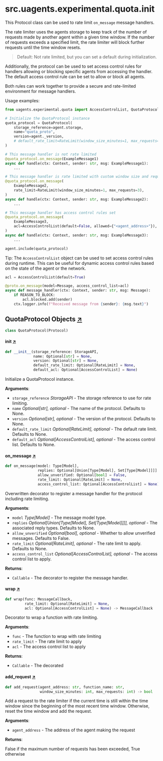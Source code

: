 

# src.uagents.experimental.quota.__init__

This Protocol class can be used to rate limit `on_message` message handlers.

The rate limiter uses the agents storage to keep track of the number of requests
made by another agent within a given time window. If the number of requests exceeds
a specified limit, the rate limiter will block further requests until the time
window resets.

> Default: Not rate limited, but you can set a default during initialization.

Additionally, the protocol can be used to set access control rules for handlers
allowing or blocking specific agents from accessing the handler.
The default access control rule can be set to allow or block all agents.

Both rules can work together to provide a secure and rate-limited environment for
message handlers.


Usage examples:

```python
from uagents.experimental.quota import AccessControlList, QuotaProtocol, RateLimit

# Initialize the QuotaProtocol instance
quota_protocol = QuotaProtocol(
    storage_reference=agent.storage,
    name="quota_proto",
    version=agent._version,
    # default_rate_limit=RateLimit(window_size_minutes=1, max_requests=3), # Optional
)

# This message handler is not rate limited
@quota_protocol.on_message(ExampleMessage1)
async def handle(ctx: Context, sender: str, msg: ExampleMessage1):
    ...

# This message handler is rate limited with custom window size and request limit
@quota_protocol.on_message(
    ExampleMessage2,
    rate_limit=RateLimit(window_size_minutes=1, max_requests=3),
)
async def handle(ctx: Context, sender: str, msg: ExampleMessage2):
    ...

# This message handler has access control rules set
@quota_protocol.on_message(
    ExampleMessage3,
    acl=AccessControlList(default=False, allowed={"<agent_address>"}),
)
async def handle(ctx: Context, sender: str, msg: ExampleMessage3):
    ...

agent.include(quota_protocol)
```

Tip: The `AccessControlList` object can be used to set access control rules during
runtime. This can be useful for dynamic access control rules based on the state of the
agent or the network.
```python
acl = AccessControlList(default=True)

@proto.on_message(model=Message, access_control_list=acl)
async def message_handler(ctx: Context, sender: str, msg: Message):
    if REASON_TO_BLOCK:
        acl.blocked.add(sender)
    ctx.logger.info(f"Received message from {sender}: {msg.text}")
```



## QuotaProtocol Objects [↗](https://github.com/fetchai/uAgents/blob/main/python/src/uagents/quota/__init__.py#L105)

```python
class QuotaProtocol(Protocol)
```



#### __init__ [↗](https://github.com/fetchai/uAgents/blob/main/python/src/uagents/quota/__init__.py#L106)
```python
def __init__(storage_reference: StorageAPI,
             name: Optional[str] = None,
             version: Optional[str] = None,
             default_rate_limit: Optional[RateLimit] = None,
             default_acl: Optional[AccessControlList] = None)
```

Initialize a QuotaProtocol instance.

**Arguments**:

- `storage_reference` _StorageAPI_ - The storage reference to use for rate limiting.
- `name` _Optional[str], optional_ - The name of the protocol. Defaults to None.
- `version` _Optional[str], optional_ - The version of the protocol. Defaults to None.
- `default_rate_limit` _Optional[RateLimit], optional_ - The default rate limit.
  Defaults to None.
- `default_acl` _Optional[AccessControlList], optional_ - The access control list.
  Defaults to None.



#### on_message [↗](https://github.com/fetchai/uAgents/blob/main/python/src/uagents/quota/__init__.py#L131)
```python
def on_message(model: Type[Model],
               replies: Optional[Union[Type[Model], Set[Type[Model]]]] = None,
               allow_unverified: Optional[bool] = False,
               rate_limit: Optional[RateLimit] = None,
               access_control_list: Optional[AccessControlList] = None)
```

Overwritten decorator to register a message handler for the protocol
including rate limiting.

**Arguments**:

- `model` _Type[Model]_ - The message model type.
- `replies` _Optional[Union[Type[Model], Set[Type[Model]]]], optional_ - The associated
  reply types. Defaults to None.
- `allow_unverified` _Optional[bool], optional_ - Whether to allow unverified messages.
  Defaults to False.
- `rate_limit` _Optional[RateLimit], optional_ - The rate limit to apply. Defaults to None.
- `access_control_list` _Optional[AccessControlList], optional_ - The access control list to
  apply.
  

**Returns**:

- `Callable` - The decorator to register the message handler.



#### wrap [↗](https://github.com/fetchai/uAgents/blob/main/python/src/uagents/quota/__init__.py#L164)
```python
def wrap(func: MessageCallback,
         rate_limit: Optional[RateLimit] = None,
         acl: Optional[AccessControlList] = None) -> MessageCallback
```

Decorator to wrap a function with rate limiting.

**Arguments**:

- `func` - The function to wrap with rate limiting
- `rate_limit` - The rate limit to apply
- `acl` - The access control list to apply
  

**Returns**:

- `Callable` - The decorated



#### add_request [↗](https://github.com/fetchai/uAgents/blob/main/python/src/uagents/quota/__init__.py#L232)
```python
def add_request(agent_address: str, function_name: str,
                window_size_minutes: int, max_requests: int) -> bool
```

Add a request to the rate limiter if the current time is still within the
time window since the beginning of the most recent time window. Otherwise,
reset the time window and add the request.

**Arguments**:

- `agent_address` - The address of the agent making the request
  

**Returns**:

  False if the maximum number of requests has been exceeded, True otherwise

